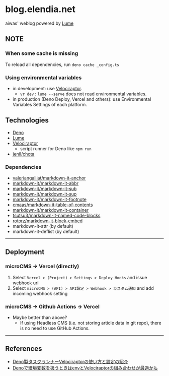 # blog.elendia.net

aiwas' weblog powered by [Lume](https://github.com/lumeland/lume)

## NOTE

### When some cache is missing

To reload all dependencies, run `deno cache _config.ts`

### Using environmental variables

- in development: use [Velociraptor](https://velociraptor.run/docs/environment-variables/).
  - `vr dev` : `lume --serve` does not read environmental variables.
- in production (Deno Deploy, Vercel and others): use Environmental Variables Settings of each platform.

## Technologies

- [Deno](https://deno.com)
- [Lume](https://lume.land/)
- [Velociraptor](https://velociraptor.run/)
  - script runner for Deno like `npm run`
- [jenil/chota](https://github.com/jenil/chota)

### Dependencies

- [valeriangalliat/markdown-it-anchor](https://github.com/valeriangalliat/markdown-it-anchor)
- [markdown-it/markdown-it-abbr](https://github.com/markdown-it/markdown-it-abbr)
- [markdown-it/markdown-it-sub](https://github.com/markdown-it/markdown-it-sub)
- [markdown-it/markdown-it-sup](https://github.com/markdown-it/markdown-it-sup)
- [markdown-it/markdown-it-footnote](https://github.com/markdown-it/markdown-it-footnote)
- [cmaas/markdown-it-table-of-contents](https://github.com/cmaas/markdown-it-table-of-contents)
- [markdown-it/markdown-it-container](https://github.com/markdown-it/markdown-it-container)
- [tsutsu3/markdown-it-named-code-blocks](https://github.com/tsutsu3/markdown-it-named-code-blocks)
- [rotorz/markdown-it-block-embed](https://github.com/rotorz/markdown-it-block-embed)
- markdown-it-attr (by default)
- markdown-it-deflist (by default)

---

## Deployment

### microCMS -> Vercel (directly)

1. Select `Vercel > (Project) > Settings > Deploy Hooks` and issue webhook url
2. Select `microCMS > (API) > API設定 > Webhook > カスタム通知` and add incoming webhook setting

### microCMS -> Github Actions -> Vercel

- Maybe better than above?
  - If using Headless CMS (i.e. not storing article data in git repo), there is no need to use GitHub Actions.

---

## References

- [Deno製タスクランナーVelociraptorの使い方と設定の紹介](https://zenn.dev/kawarimidoll/articles/b6570176eaaaea)
- [Denoで環境変数を扱うときはenvとVelociraptorの組み合わせが最適かも](https://zenn.dev/kawarimidoll/articles/3c44309fce182d)
